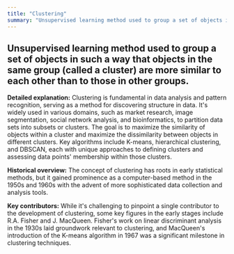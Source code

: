 ```yaml
---
title: "Clustering"
summary: "Unsupervised learning method used to group a set of objects in such a way that objects in the same group (called a cluster) are more similar to each other than to those in other groups."
---
```


## Unsupervised learning method used to group a set of objects in such a way that objects in the same group (called a cluster) are more similar to each other than to those in other groups.

**Detailed explanation:** Clustering is fundamental in data analysis and pattern recognition, serving as a method for discovering structure in data. It's widely used in various domains, such as market research, image segmentation, social network analysis, and bioinformatics, to partition data sets into subsets or clusters. The goal is to maximize the similarity of objects within a cluster and maximize the dissimilarity between objects in different clusters. Key algorithms include K-means, hierarchical clustering, and DBSCAN, each with unique approaches to defining clusters and assessing data points' membership within those clusters.

**Historical overview:** The concept of clustering has roots in early statistical methods, but it gained prominence as a computer-based method in the 1950s and 1960s with the advent of more sophisticated data collection and analysis tools.

**Key contributors:** While it's challenging to pinpoint a single contributor to the development of clustering, some key figures in the early stages include R.A. Fisher and J. MacQueen. Fisher's work on linear discriminant analysis in the 1930s laid groundwork relevant to clustering, and MacQueen's introduction of the K-means algorithm in 1967 was a significant milestone in clustering techniques.


